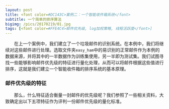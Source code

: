 ```yaml
---
layout: post
title: <font color=#DC143C>案例二：一个智能收件箱系统</font>
subtitle: 一个简单的排序算法
bigimg: /pics/20170219/01.jpg
tags: [<font color=#FFE4C4>邮件优先级, log加权策略, 线程活跃度</font>]
---
```


&emsp;&emsp;在上一个案例中，我们建立了一个垃圾邮件的识别系统。在本例中，我们将继续对这些邮件进行处理。选取文件夹`easy_ham`中的易识别的正常邮件作为本例的数据来源，并将其中的一半数据作为训练集使用，另一半即为测试集。我们试图寻找一些能够影响邮件优先级的特征进行量化处理，从而可以将邮件根据这些值进行排序，这就是我们建立一个智能收件箱的排序系统的基本原理。

### 邮件优先级的特征
&emsp;&emsp;那么，什么特征适合衡量一封邮件的优先级呢？我们参照了一些相关资料，大致确定出以下五项特征作为评判一份邮件优先级的量化标准。
